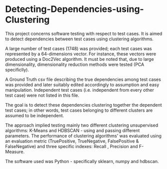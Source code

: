 # Detecting-Dependencies-using-Clustering
This project concerns software testing with respect to test cases. It is aimed to detect dependencies between test cases using clustering algorithms.

A large number of test cases (1748) was provided; each test cases was represented by a 64-dimensions vector. For instance, these vectors were produced using a Doc2Vec algorithm. It must be noted that, due to large dimensionality, dimensionality reduction methods were tested (PCA specificlly).

A Ground Truth csv file describing the true dependencies among test cases was provided and later suitably edited accordingly to assumption and easy manipulation. Independent test cases (i.e. independent from every other test case) were not listed in this file. 

The goal is to detect these dependencies clustering together the dependent test cases; in other words, test cases belonging to different clusters are assumed to be independent.

The approach implied testing mainly two different clustering unsupervised algorithms: K-Means and HDBSCAN - using and passing different parameters. The performance of clustering algorithms' was evaluated using an evaluation metric (TruePositive, TrueNegative, FalsePositive & FalseNegative) and three specific indexes: Recall , Precision and F-Measure.

The software used was Python - specifically sklearn, numpy and hdbscan.
